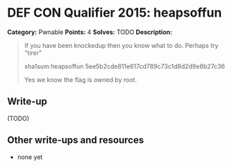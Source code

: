 # DEF CON Qualifier 2015: heapsoffun

**Category:** Pwnable
**Points:** 4
**Solves:** TODO
**Description:**

> If you have been knockedup then you know what to do. Perhaps try "tirer"
>
> sha1sum heapsoffun 5ee5b2cde811e617cd789c73c1d8d2d9e8b27c36
>
> Yes we know the flag is owned by root.


## Write-up

(TODO)

## Other write-ups and resources

* none yet
